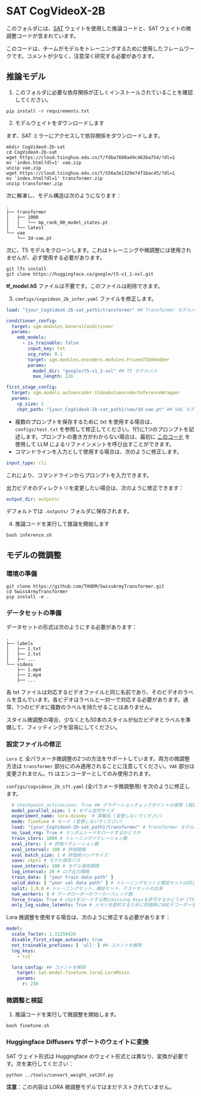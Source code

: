 # SAT CogVideoX-2B

このフォルダには、[SAT](https://github.com/THUDM/SwissArmyTransformer) ウェイトを使用した推論コードと、SAT ウェイトの微調整コードが含まれています。

このコードは、チームがモデルをトレーニングするために使用したフレームワークです。コメントが少なく、注意深く研究する必要があります。

## 推論モデル

1. このフォルダに必要な依存関係が正しくインストールされていることを確認してください。

```shell
pip install -r requirements.txt
```

2. モデルウェイトをダウンロードします

まず、SAT ミラーにアクセスして依存関係をダウンロードします。

```shell
mkdir CogVideoX-2b-sat
cd CogVideoX-2b-sat
wget https://cloud.tsinghua.edu.cn/f/fdba7608a49c463ba754/?dl=1
mv 'index.html?dl=1' vae.zip
unzip vae.zip
wget https://cloud.tsinghua.edu.cn/f/556a3e1329e74f1bac45/?dl=1
mv 'index.html?dl=1' transformer.zip
unzip transformer.zip
```

次に解凍し、モデル構造は次のようになります：

```
.
├── transformer
│   ├── 1000
│   │   └── mp_rank_00_model_states.pt
│   └── latest
└── vae
    └── 3d-vae.pt
```

次に、T5 モデルをクローンします。これはトレーニングや微調整には使用されませんが、必ず使用する必要があります。

```shell
git lfs install 
git clone https://huggingface.co/google/t5-v1_1-xxl.git
```

**tf_model.h5** ファイルは不要です。このファイルは削除できます。

3. `configs/cogvideox_2b_infer.yaml` ファイルを修正します。

```yaml
load: "{your_CogVideoX-2b-sat_path}/transformer" ## Transformer モデルパス

conditioner_config:
  target: sgm.modules.GeneralConditioner
  params:
    emb_models:
      - is_trainable: false
        input_key: txt
        ucg_rate: 0.1
        target: sgm.modules.encoders.modules.FrozenT5Embedder
        params:
          model_dir: "google/t5-v1_1-xxl" ## T5 モデルパス
          max_length: 226

first_stage_config:
  target: sgm.models.autoencoder.VideoAutoencoderInferenceWrapper
  params:
    cp_size: 1
    ckpt_path: "{your_CogVideoX-2b-sat_path}/vae/3d-vae.pt" ## VAE モデルパス
```

+ 複数のプロンプトを保存するために txt を使用する場合は、`configs/test.txt` を参照して修正してください。1行に1つのプロンプトを記述します。プロンプトの書き方がわからない場合は、最初に [このコード](../inference/convert_demo.py) を使用して LLM によるリファインメントを呼び出すことができます。
+ コマンドラインを入力として使用する場合は、次のように修正します。

```yaml
input_type: cli
```

これにより、コマンドラインからプロンプトを入力できます。

出力ビデオのディレクトリを変更したい場合は、次のように修正できます：

```yaml
output_dir: outputs/
```

デフォルトでは `.outputs/` フォルダに保存されます。

4. 推論コードを実行して推論を開始します

```shell
bash inference.sh
```

## モデルの微調整

### 環境の準備

```
git clone https://github.com/THUDM/SwissArmyTransformer.git
cd SwissArmyTransformer
pip install -e .
```

### データセットの準備

データセットの形式は次のようにする必要があります：

```
.
├── labels
│   ├── 1.txt
│   ├── 2.txt
│   ├── ...
└── videos
    ├── 1.mp4
    ├── 2.mp4
    ├── ...
```

各 txt ファイルは対応するビデオファイルと同じ名前であり、そのビデオのラベルを含んでいます。各ビデオはラベルと一対一で対応する必要があります。通常、1つのビデオに複数のラベルを持たせることはありません。

スタイル微調整の場合、少なくとも50本のスタイルが似たビデオとラベルを準備して、フィッティングを容易にしてください。

### 設定ファイルの修正

`Lora` と 全パラメータ微調整の2つの方法をサポートしています。両方の微調整方法は `transformer` 部分にのみ適用されることに注意してください。`VAE` 部分は変更されません。`T5` はエンコーダーとしてのみ使用されます。

`configs/cogvideox_2b_sft.yaml` (全パラメータ微調整用) を次のように修正します。

```yaml
  # checkpoint_activations: True ## グラデーションチェックポイントの使用 (設定ファイル内の2つのcheckpoint_activationsを両方ともTrueに設定する必要があります)
  model_parallel_size: 1 # モデル並列サイズ
  experiment_name: lora-disney  # 実験名 (変更しないでください)
  mode: finetune # モード (変更しないでください)
  load: "{your_CogVideoX-2b-sat_path}/transformer" # Transformer モデルパス
  no_load_rng: True # ランダムシードをロードするかどうか
  train_iters: 1000 # トレーニングイテレーション数
  eval_iters: 1 # 評価イテレーション数
  eval_interval: 100 # 評価間隔
  eval_batch_size: 1 # 評価用バッチサイズ
  save: ckpts # モデル保存パス
  save_interval: 100 # モデル保存間隔
  log_interval: 20 # ログ出力間隔
  train_data: [ "your train data path" ]
  valid_data: [ "your val data path" ] # トレーニングセットと検証セットは同じでもかまいません
  split: 1,0,0 # トレーニングセット、検証セット、テストセットの比率
  num_workers: 8 # データローダーのワーカースレッド数
  force_train: True # ckptをロードする際にmissing keysを許可するかどうか (T5 と VAE は個別にロードされます)
  only_log_video_latents: True # メモリを節約するために評価時にVAEデコーダーを使用しない
```

Lora 微調整を使用する場合は、次のように修正する必要があります：

```yaml
model:
  scale_factor: 1.15258426
  disable_first_stage_autocast: true
  not_trainable_prefixes: [ 'all' ] ## コメントを解除
  log_keys:
    - txt'

  lora_config: ## コメントを解除
    target: sat.model.finetune.lora2.LoraMixin
    params:
      r: 256
```

### 微調整と検証

1. 推論コードを実行して微調整を開始します。

```shell
bash finetune.sh
```

### Huggingface Diffusers サポートのウェイトに変換

SAT ウェイト形式は Huggingface のウェイト形式とは異なり、変換が必要です。次を実行してください：

```shell
python ../tools/convert_weight_sat2hf.py
```

**注意**：この内容は LORA 微調整モデルではまだテストされていません。
